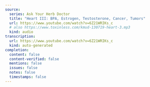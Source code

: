 ```yaml
---
source:
  series: Ask Your Herb Doctor
  title: "Heart III: BPA, Estrogen, Testosterone, Cancer, Tumors"
  url: https://www.youtube.com/watch?v=6Z21WRIKs_c
  # also https://www.toxinless.com/kmud-130719-heart-3.mp3
  kind: audio
transcription:
  url: https://www.youtube.com/watch?v=6Z21WRIKs_c
  kind: auto-generated
completion:
  content: false
  content-verified: false
  mentions: false
  issues: false
  notes: false
  timestamps: false
---
```


